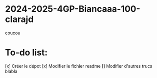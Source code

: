 # 2024-2025-4GP-Biancaaa-100-clarajd
coucou

# To-do list:

[x] Créer le dépot
[x] Modifier le fichier readme
[] Modifier d'autres trucs
blabla
